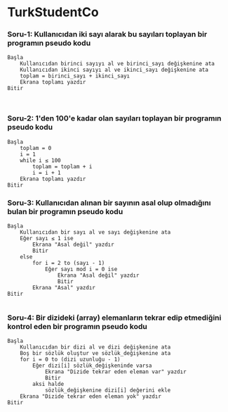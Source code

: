 # TurkStudentCo

### Soru-1: Kullanıcıdan iki sayı alarak bu sayıları toplayan bir programın pseudo kodu

````
Başla
    Kullanıcıdan birinci sayıyı al ve birinci_sayı değişkenine ata
    Kullanıcıdan ikinci sayıyı al ve ikinci_sayı değişkenine ata
    toplam = birinci_sayı + ikinci_sayı
    Ekrana toplamı yazdır
Bitir



````
### Soru-2: 1'den 100'e kadar olan sayıları toplayan bir programın pseudo kodu
````
Başla
    toplam = 0
    i = 1
    while i ≤ 100
        toplam = toplam + i
        i = i + 1
    Ekrana toplamı yazdır
Bitir
````

### Soru-3: Kullanıcıdan alınan bir sayının asal olup olmadığını bulan bir programın pseudo kodu

```
Başla
    Kullanıcıdan bir sayı al ve sayı değişkenine ata
    Eğer sayı ≤ 1 ise
        Ekrana "Asal değil" yazdır
        Bitir
    else
        for i = 2 to (sayı - 1)
            Eğer sayı mod i = 0 ise
                Ekrana "Asal değil" yazdır
                Bitir
        Ekrana "Asal" yazdır
Bitir  
                         
```
    

### Soru-4: Bir dizideki (array) elemanların tekrar edip etmediğini kontrol eden bir programın pseudo kodu

```
Başla
    Kullanıcıdan bir dizi al ve dizi değişkenine ata
    Boş bir sözlük oluştur ve sözlük_değişkenine ata
    for i = 0 to (dizi uzunluğu - 1)
        Eğer dizi[i] sözlük_değişkeninde varsa
            Ekrana "Dizide tekrar eden eleman var" yazdır
            Bitir
        aksi halde
            sözlük_değişkenine dizi[i] değerini ekle
    Ekrana "Dizide tekrar eden eleman yok" yazdır
Bitir
```
